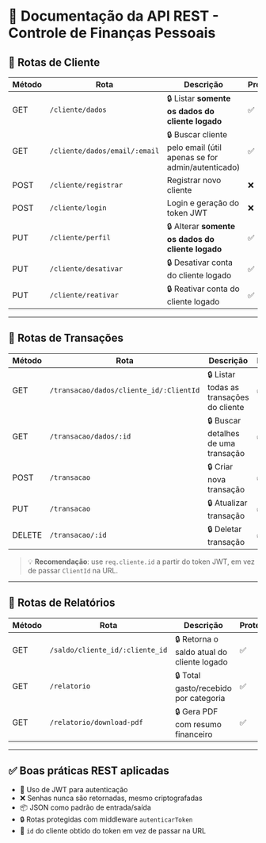 # 📘 Documentação da API REST - Controle de Finanças Pessoais

## 🔹 Rotas de Cliente

| Método | Rota                              | Descrição                                                           | Protegida |
|--------|-----------------------------------|---------------------------------------------------------------------|-----------|
| GET    | `/cliente/dados`                  | 🔒 Listar **somente os dados do cliente logado**                    | ✅        |
| GET    | `/cliente/dados/email/:email`     | 🔒 Buscar cliente pelo email (útil apenas se for admin/autenticado) | ✅        |
| POST   | `/cliente/registrar`              | Registrar novo cliente                                              | ❌        |
| POST   | `/cliente/login`                  | Login e geração do token JWT                                        | ❌        |
| PUT    | `/cliente/perfil`                 | 🔒 Alterar **somente os dados do cliente logado**                   | ✅        |
| PUT    | `/cliente/desativar`              | 🔒 Desativar conta do cliente logado                                | ✅        |
| PUT    | `/cliente/reativar`               | 🔒 Reativar conta do cliente logado                                 | ✅        |

---

## 🔹 Rotas de Transações

| Método | Rota                                          | Descrição                                         | Protegida |
|--------|-----------------------------------------------|---------------------------------------------------|-----------|
| GET    | `/transacao/dados/cliente_id/:ClientId`       | 🔒 Listar todas as transações do cliente          | ✅        |
| GET    | `/transacao/dados/:id`                        | 🔒 Buscar detalhes de uma transação               | ✅        |
| POST   | `/transacao`                                  | 🔒 Criar nova transação                           | ✅        |
| PUT    | `/transacao`                                  | 🔒 Atualizar transação                            | ✅        |
| DELETE | `/transacao/:id`                              | 🔒 Deletar transação                              | ✅        |

> 💡 **Recomendação**: use `req.cliente.id` a partir do token JWT, em vez de passar `ClientId` na URL.

---

## 🔹 Rotas de Relatórios

| Método | Rota                              | Descrição                                    | Protegida |
|--------|-----------------------------------|----------------------------------------------|-----------|
| GET    | `/saldo/cliente_id/:cliente_id`   | 🔒 Retorna o saldo atual do cliente logado   | ✅        |
| GET    | `/relatorio`                      | 🔒 Total gasto/recebido por categoria        | ✅        |
| GET    | `/relatorio/download-pdf`         | 🔒 Gera PDF com resumo financeiro            | ✅        |

---

## ✅ Boas práticas REST aplicadas

- 🔐 Uso de JWT para autenticação
- ❌ Senhas nunca são retornadas, mesmo criptografadas
- 📦 JSON como padrão de entrada/saída
- 🔒 Rotas protegidas com middleware `autenticarToken`
- 🧼 `id` do cliente obtido do token em vez de passar na URL